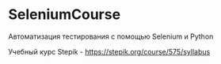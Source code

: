 # SeleniumCourse
Автоматизация тестирования с помощью Selenium и Python

Учебный курс Stepik - https://stepik.org/course/575/syllabus

